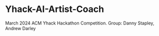 # Yhack-AI-Artist-Coach
March 2024 ACM Yhack Hackathon Competition. Group: Danny Stapley, Andrew Darley
